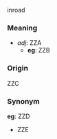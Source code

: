 inroad
### Meaning
+ _adj_: ZZA
    + __eg__: ZZB

### Origin

ZZC

### Synonym

__eg__: ZZD

+ ZZE


